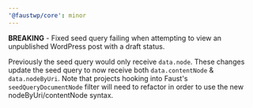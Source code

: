 ```yaml
---
'@faustwp/core': minor
---
```


**BREAKING** - Fixed seed query failing when attempting to view an unpublished WordPress post with a draft status.

Previously the seed query would only receive `data.node`. These changes update the seed query to now receive both `data.contentNode` & `data.nodeByUri`. Note that projects hooking into Faust's `seedQueryDocumentNode` filter will need to refactor in order to use the new nodeByUri/contentNode syntax.

